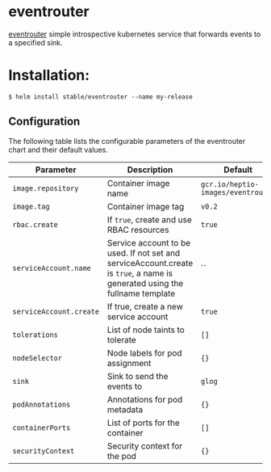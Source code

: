 # eventrouter

[eventrouter](https://github.com/heptiolabs/eventrouter) simple introspective kubernetes service that forwards events to a specified sink.


# Installation:

```console
$ helm install stable/eventrouter --name my-release
```

## Configuration

The following table lists the configurable parameters of the eventrouter chart and their default values.

|        Parameter        |                                                         Description                                                         |              Default               |
| ----------------------- | --------------------------------------------------------------------------------------------------------------------------- | ---------------------------------- |
| `image.repository`      | Container image name                                                                                                        | `gcr.io/heptio-images/eventrouter` |
| `image.tag    `         | Container image tag                                                                                                         | `v0.2`                             |
| `rbac.create`           | If `true`, create and use RBAC resources                                                                                    | `true`                             |
| `serviceAccount.name`   | Service account to be used. If not set and serviceAccount.create is `true`, a name is generated using the fullname template | ``                                 |
| `serviceAccount.create` | If true, create a new service account                                                                                       | `true`                             |
| `tolerations`           | List of node taints to tolerate                                                                                             | `[]`                               |
| `nodeSelector`          | Node labels for pod assignment                                                                                              | `{}`                               |
| `sink`                  | Sink to send the events to                                                                                                  | `glog`                             |
| `podAnnotations`        | Annotations for pod metadata                                                                                                | `{}`                               |
| `containerPorts`        | List of ports for the container                                                                                             | `[]`                               |
| `securityContext`       | Security context for the pod                                                                                                | `{}`                               |
